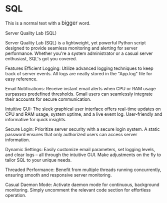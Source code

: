 # SQL
This is a normal text with a <span style="font-size: larger;">bigger</span> word.

Server Quality Lab (SQL)

Server Quality Lab (SQL) is a lightweight, yet powerful Python script designed to provide seamless monitoring and alerting for server performance. Whether you're a system administrator or a casual server enthusiast, SQL's got you covered.


Features
Efficient Logging: Utilize advanced logging techniques to keep track of server events. All logs are neatly stored in the "App.log" file for easy reference.

Email Notifications: Receive instant email alerts when CPU or RAM usage surpasses predefined thresholds. Gmail users can seamlessly integrate their accounts for secure communication.

Intuitive GUI: The sleek graphical user interface offers real-time updates on CPU and RAM usage, system uptime, and a live event log. User-friendly and informative for quick insights.

Secure Login: Prioritize server security with a secure login system. A static password ensures that only authorized users can access server information.

Dynamic Settings: Easily customize email parameters, set logging levels, and clear logs – all through the intuitive GUI. Make adjustments on the fly to tailor SQL to your unique needs.

Threaded Performance: Benefit from multiple threads running concurrently, ensuring smooth and responsive server monitoring.

Casual Daemon Mode: Activate daemon mode for continuous, background monitoring. Simply uncomment the relevant code section for effortless operation.
